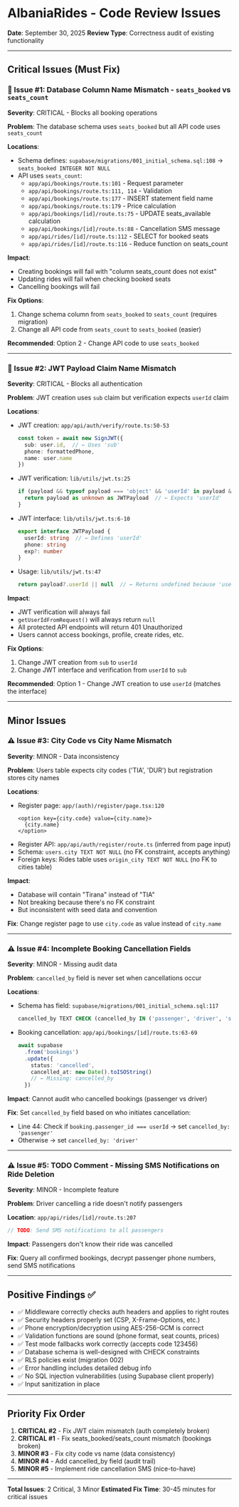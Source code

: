 # AlbaniaRides - Code Review Issues

**Date**: September 30, 2025
**Review Type**: Correctness audit of existing functionality

---

## Critical Issues (Must Fix)

### 🚨 Issue #1: Database Column Name Mismatch - `seats_booked` vs `seats_count`

**Severity**: CRITICAL - Blocks all booking operations

**Problem**: The database schema uses `seats_booked` but all API code uses `seats_count`

**Locations**:
- Schema defines: `supabase/migrations/001_initial_schema.sql:108` → `seats_booked INTEGER NOT NULL`
- API uses `seats_count`:
  - `app/api/bookings/route.ts:101` - Request parameter
  - `app/api/bookings/route.ts:111, 114` - Validation
  - `app/api/bookings/route.ts:177` - INSERT statement field name
  - `app/api/bookings/route.ts:179` - Price calculation
  - `app/api/bookings/[id]/route.ts:75` - UPDATE seats_available calculation
  - `app/api/bookings/[id]/route.ts:88` - Cancellation SMS message
  - `app/api/rides/[id]/route.ts:112` - SELECT for booked seats
  - `app/api/rides/[id]/route.ts:116` - Reduce function on seats_count

**Impact**:
- Creating bookings will fail with "column seats_count does not exist"
- Updating rides will fail when checking booked seats
- Cancelling bookings will fail

**Fix Options**:
1. Change schema column from `seats_booked` to `seats_count` (requires migration)
2. Change all API code from `seats_count` to `seats_booked` (easier)

**Recommended**: Option 2 - Change API code to use `seats_booked`

---

### 🚨 Issue #2: JWT Payload Claim Name Mismatch

**Severity**: CRITICAL - Blocks all authentication

**Problem**: JWT creation uses `sub` claim but verification expects `userId` claim

**Locations**:
- JWT creation: `app/api/auth/verify/route.ts:50-53`
  ```typescript
  const token = await new SignJWT({
    sub: user.id,  // ← Uses 'sub'
    phone: formattedPhone,
    name: user.name
  })
  ```
- JWT verification: `lib/utils/jwt.ts:25`
  ```typescript
  if (payload && typeof payload === 'object' && 'userId' in payload && 'phone' in payload) {
    return payload as unknown as JWTPayload  // ← Expects 'userId'
  }
  ```
- JWT interface: `lib/utils/jwt.ts:6-10`
  ```typescript
  export interface JWTPayload {
    userId: string  // ← Defines 'userId'
    phone: string
    exp?: number
  }
  ```
- Usage: `lib/utils/jwt.ts:47`
  ```typescript
  return payload?.userId || null  // ← Returns undefined because 'userId' doesn't exist
  ```

**Impact**:
- JWT verification will always fail
- `getUserIdFromRequest()` will always return `null`
- All protected API endpoints will return 401 Unauthorized
- Users cannot access bookings, profile, create rides, etc.

**Fix Options**:
1. Change JWT creation from `sub` to `userId`
2. Change JWT interface and verification from `userId` to `sub`

**Recommended**: Option 1 - Change JWT creation to use `userId` (matches the interface)

---

## Minor Issues

### ⚠️ Issue #3: City Code vs City Name Mismatch

**Severity**: MINOR - Data inconsistency

**Problem**: Users table expects city codes ('TIA', 'DUR') but registration stores city names

**Locations**:
- Register page: `app/(auth)/register/page.tsx:120`
  ```tsx
  <option key={city.code} value={city.name}>
    {city.name}
  </option>
  ```
- Register API: `app/api/auth/register/route.ts` (inferred from page input)
- Schema: `users.city TEXT NOT NULL` (no FK constraint, accepts anything)
- Foreign keys: Rides table uses `origin_city TEXT NOT NULL` (no FK to cities table)

**Impact**:
- Database will contain "Tirana" instead of "TIA"
- Not breaking because there's no FK constraint
- But inconsistent with seed data and convention

**Fix**: Change register page to use `city.code` as value instead of `city.name`

---

### ⚠️ Issue #4: Incomplete Booking Cancellation Fields

**Severity**: MINOR - Missing audit data

**Problem**: `cancelled_by` field is never set when cancellations occur

**Locations**:
- Schema has field: `supabase/migrations/001_initial_schema.sql:117`
  ```sql
  cancelled_by TEXT CHECK (cancelled_by IN ('passenger', 'driver', 'system', NULL)),
  ```
- Booking cancellation: `app/api/bookings/[id]/route.ts:63-69`
  ```typescript
  await supabase
    .from('bookings')
    .update({
      status: 'cancelled',
      cancelled_at: new Date().toISOString()
      // ← Missing: cancelled_by
    })
  ```

**Impact**: Cannot audit who cancelled bookings (passenger vs driver)

**Fix**: Set `cancelled_by` field based on who initiates cancellation:
- Line 44: Check if `booking.passenger_id === userId` → set `cancelled_by: 'passenger'`
- Otherwise → set `cancelled_by: 'driver'`

---

### ⚠️ Issue #5: TODO Comment - Missing SMS Notifications on Ride Deletion

**Severity**: MINOR - Incomplete feature

**Problem**: Driver cancelling a ride doesn't notify passengers

**Location**: `app/api/rides/[id]/route.ts:207`
```typescript
// TODO: Send SMS notifications to all passengers
```

**Impact**: Passengers don't know their ride was cancelled

**Fix**: Query all confirmed bookings, decrypt passenger phone numbers, send SMS notifications

---

## Positive Findings ✅

- ✅ Middleware correctly checks auth headers and applies to right routes
- ✅ Security headers properly set (CSP, X-Frame-Options, etc.)
- ✅ Phone encryption/decryption using AES-256-GCM is correct
- ✅ Validation functions are sound (phone format, seat counts, prices)
- ✅ Test mode fallbacks work correctly (accepts code 123456)
- ✅ Database schema is well-designed with CHECK constraints
- ✅ RLS policies exist (migration 002)
- ✅ Error handling includes detailed debug info
- ✅ No SQL injection vulnerabilities (using Supabase client properly)
- ✅ Input sanitization in place

---

## Priority Fix Order

1. **CRITICAL #2** - Fix JWT claim mismatch (auth completely broken)
2. **CRITICAL #1** - Fix seats_booked/seats_count mismatch (bookings broken)
3. **MINOR #3** - Fix city code vs name (data consistency)
4. **MINOR #4** - Add cancelled_by field (audit trail)
5. **MINOR #5** - Implement ride cancellation SMS (nice-to-have)

---

**Total Issues**: 2 Critical, 3 Minor
**Estimated Fix Time**: 30-45 minutes for critical issues